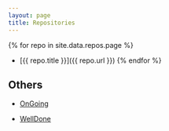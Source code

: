 ```yaml
---
layout: page
title: Repositories
---
```


{% for repo in site.data.repos.page %}
- [{{ repo.title }}]({{ repo.url }})
{% endfor %}

## Others

- [OnGoing][ongoing]

- [WellDone][welldone]

[ongoing]: https://github.com/hzhangxyz?tab=repositories&q=ongoing
[welldone]: https://github.com/hzhangxyz?tab=repositories&q=ongoing
